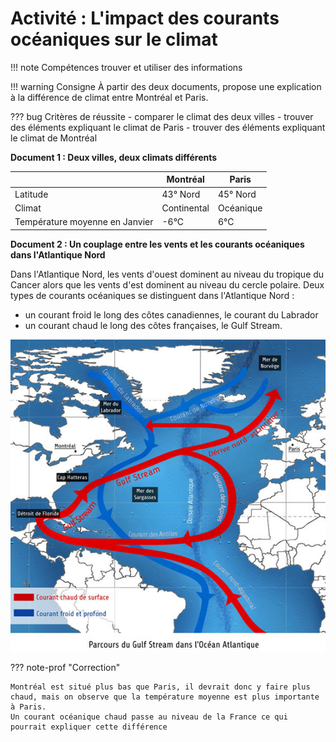 # Activité : L'impact des courants océaniques sur le climat

!!! note Compétences
    trouver et utiliser des informations

!!! warning Consigne
    À partir des deux documents, propose une explication à la différence de climat entre Montréal et Paris.

??? bug Critères de réussite
    - comparer le climat des deux villes
    - trouver des éléments expliquant le climat de Paris
    - trouver des éléments expliquant le climat de Montréal

**Document 1 : Deux villes, deux climats différents**

|  |  Montréal      |          Paris|
|---|----|----|
| Latitude         |       43° Nord              |  45° Nord |
| Climat           |       Continental   |          Océanique | 
| Température moyenne en Janvier | -6°C | 6°C |

 
**Document 2 : Un couplage entre les vents et les courants océaniques dans l'Atlantique Nord**

Dans l'Atlantique Nord, les vents d'ouest dominent au niveau du tropique du Cancer alors que les vents d'est dominent au niveau du cercle polaire.
Deux types de courants océaniques se distinguent dans l'Atlantique Nord :
- un courant froid le long des côtes canadiennes, le courant du Labrador
- un courant chaud le long des côtes françaises, le Gulf Stream.

![](Pictures/carteGulfStream.png)

??? note-prof "Correction"

    Montréal est situé plus bas que Paris, il devrait donc y faire plus chaud, mais on observe que la température moyenne est plus importante à Paris. 
    Un courant océanique chaud passe au niveau de la France ce qui pourrait expliquer cette différence